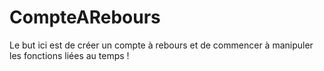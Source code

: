 # CompteARebours

Le but ici est de créer un compte à rebours et de commencer à manipuler les fonctions liées au temps !
